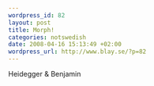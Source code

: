 ```yaml
--- 
wordpress_id: 82 
layout: post
title: Morph! 
categories: notswedish
date: 2008-04-16 15:13:49 +02:00 
wordpress_url: http://www.blay.se/?p=82
---
```



Heidegger & Benjamin 